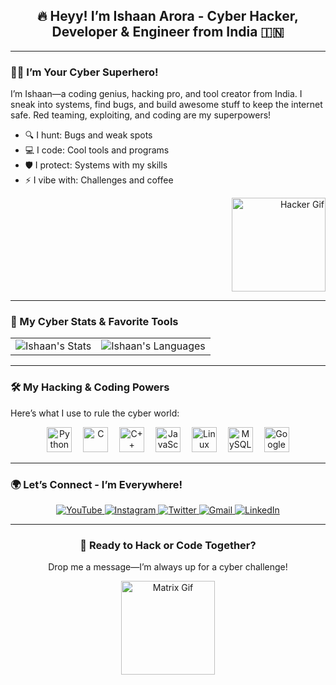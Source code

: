 <div align="center">
  <h2>🔥 Heyy! I’m Ishaan Arora - Cyber Hacker, Developer & Engineer from India 🇮🇳</h2>
</div>

---

### 🦸‍♂️ I’m Your Cyber Superhero!
I’m Ishaan—a coding genius, hacking pro, and tool creator from India. I sneak into systems, find bugs, and build awesome stuff to keep the internet safe. Red teaming, exploiting, and coding are my superpowers!

- 🔍 I hunt: Bugs and weak spots  
- 💻 I code: Cool tools and programs  
- 🛡️ I protect: Systems with my skills  
- ⚡ I vibe with: Challenges and coffee  

<div align="right">
  <img height="150" src="https://media.giphy.com/media/1gR1cS1w7nN0z0fD8k/giphy.gif" alt="Hacker Gif"/>
</div>

---

### 🎯 My Cyber Stats & Favorite Tools
<div align="center">
  <table>
    <tr>
      <td>
        <img src="https://github-readme-stats.vercel.app/api?username=ishaancybertech&show_icons=true&theme=dracula&hide_border=true" alt="Ishaan's Stats"/>
      </td>
      <td>
        <img src="https://github-readme-stats.vercel.app/api/top-langs?username=ishaancybertech&show_icons=true&theme=dracula&layout=compact&hide_border=true" alt="Ishaan's Languages"/>
      </td>
    </tr>
  </table>
</div>

---

### 🛠️ My Hacking & Coding Powers
Here’s what I use to rule the cyber world:  
<div align="center">
  <img src="https://cdn.jsdelivr.net/gh/devicons/devicon/icons/python/python-original.svg" height="40" alt="Python"/>
  <img width="10"/>
  <img src="https://cdn.jsdelivr.net/gh/devicons/devicon/icons/c/c-original.svg" height="40" alt="C"/>
  <img width="10"/>
  <img src="https://cdn.jsdelivr.net/gh/devicons/devicon/icons/cplusplus/cplusplus-original.svg" height="40" alt="C++"/>
  <img width="10"/>
  <img src="https://cdn.jsdelivr.net/gh/devicons/devicon/icons/javascript/javascript-original.svg" height="40" alt="JavaScript"/>
  <img width="10"/>
  <img src="https://cdn.jsdelivr.net/gh/devicons/devicon/icons/linux/linux-original.svg" height="40" alt="Linux"/>
  <img width="10"/>
  <img src="https://cdn.jsdelivr.net/gh/devicons/devicon/icons/mysql/mysql-original.svg" height="40" alt="MySQL"/>
  <img width="10"/>
  <img src="https://cdn.jsdelivr.net/gh/devicons/devicon/icons/google/google-original.svg" height="40" alt="Google"/>
</div>

---

### 🌍 Let’s Connect - I’m Everywhere!
<div align="center">
  <a href="https://youtube.com/c/ishaancybertech" target="_blank">
    <img src="https://img.shields.io/badge/YOUTUBE-FF0000?style=for-the-badge&logo=youtube&logoColor=white" alt="YouTube"/>
  </a>
  <a href="https://instagram.com/ishaancybertech" target="_blank">
    <img src="https://img.shields.io/badge/INSTAGRAM-E4405F?style=for-the-badge&logo=instagram&logoColor=white" alt="Instagram"/>
  </a>
  <a href="https://twitter.com/ishaancybertech" target="_blank">
    <img src="https://img.shields.io/badge/TWITTER-1DA1F2?style=for-the-badge&logo=twitter&logoColor=white" alt="Twitter"/>
  </a>
  <a href="mailto:ishaancybertech@gmail.com" target="_blank">
    <img src="https://img.shields.io/badge/GMAIL-D14836?style=for-the-badge&logo=gmail&logoColor=white" alt="Gmail"/>
  </a>
  <a href="https://linkedin.com/in/ishaancybertech" target="_blank">
    <img src="https://img.shields.io/badge/LINKEDIN-0077B5?style=for-the-badge&logo=linkedin&logoColor=white" alt="LinkedIn"/>
  </a>
</div>

---

<div align="center">
  <h3>💬 Ready to Hack or Code Together?</h3>
  <p>Drop me a message—I’m always up for a cyber challenge!</p>
  <img src="https://media.giphy.com/media/3o7TKsQ8k8qX9gZ5fO/giphy.gif" width="150" alt="Matrix Gif"/>
</div>
